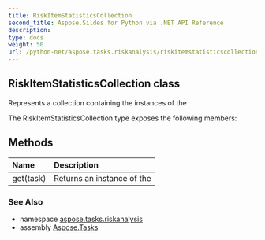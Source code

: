```yaml
---
title: RiskItemStatisticsCollection
second_title: Aspose.Sildes for Python via .NET API Reference
description: 
type: docs
weight: 50
url: /python-net/aspose.tasks.riskanalysis/riskitemstatisticscollection/
---
```


## RiskItemStatisticsCollection class

Represents a collection containing the instances of the

The RiskItemStatisticsCollection type exposes the following members:
## Methods
| Name | Description |
| :- | :- |
|get(task)|Returns an instance of the|

### See Also

* namespace [aspose.tasks.riskanalysis](../../aspose.tasks.riskanalysis/)
* assembly [Aspose.Tasks](/tasks/python-net/)

